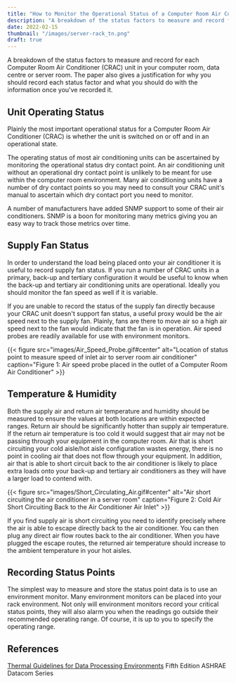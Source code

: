 ```yaml
---
title: "How to Monitor the Operational Status of a Computer Room Air Conditioner (CRAC)"
description: "A breakdown of the status factors to measure and record for each Computer Room Air Conditioner (CRAC) unit in your computer room, data centre or server room."
date: 2022-02-15
thumbnail: "/images/server-rack_tn.png"
draft: true
---
```


A breakdown of the status factors to measure and record for each Computer Room Air Conditioner (CRAC) unit in your computer room, data centre or server room. The paper also gives a justification for why you should record each status factor and what you should do with the information once you've recorded it.

<!--more-->

## Unit Operating Status

Plainly the most important operational status for a Computer Room Air Conditioner (CRAC) is whether the unit is switched on or off and in an operational state.

The operating status of most air conditioning units can be ascertained by monitoring the operational status dry contact point. An air conditioning unit without an operational dry contact point is unlikely to be meant for use within the computer room environment. Many air conditioning units have a number of dry contact points so you may need to consult your CRAC unit's manual to ascertain which dry contact port you need to monitor.

A number of manufacturers have added SNMP support to some of their air conditioners. SNMP is a boon for monitoring many metrics giving you an easy way to track those metrics over time.

## Supply Fan Status

In order to understand the load being placed onto your air conditioner it is useful to record supply fan status. If you run a number of CRAC units in a primary, back-up and tertiary configuration it would be useful to know when the back-up and tertiary air conditioning units are operational. Ideally you should monitor the fan speed as well if it is variable.

If you are unable to record the status of the supply fan directly because your CRAC unit doesn't support fan status, a useful proxy would be the air speed next to the supply fan. Plainly, fans are there to move air so a high air speed next to the fan would indicate that the fan is in operation. Air speed probes are readily available for use with environment monitors.

{{< figure src="images/Air_Speed_Probe.gif#center" alt="Location of status point to measure speed of inlet air to server room air conditioner" caption="Figure 1: Air speed probe placed in the outlet of a Computer Room Air Conditioner" >}}

## Temperature &amp; Humidity

Both the supply air and return air temperature and humidity should be measured to ensure the values at both locations are within expected ranges. Return air should be significantly hotter than supply air temperature. If the return air temperature is too cold it would suggest that air may not be passing through your equipment in the computer room. Air that is short circuiting your cold aisle/hot aisle configuration wastes energy, there is no point in cooling air that does not flow through your equipment. In addition, air that is able to short circuit back to the air conditioner is likely to place extra loads onto your back-up and tertiary air conditioners as they will have a larger load to contend with.

{{< figure src="images/Short_Circulating_Air.gif#center" alt="Air short circuiting the air conditioner in a server room" caption="Figure 2: Cold Air Short Circuiting Back to the Air Conditioner Air Inlet" >}}

If you find supply air is short circuiting you need to identify precisely where the air is able to escape directly back to the air conditioner. You can then plug any direct air flow routes back to the air conditioner. When you have plugged the escape routes, the returned air temperature should increase to the ambient temperature in your hot aisles.

## Recording Status Points

The simplest way to measure and store the status point data is to use an environment monitor. Many environment monitors can be placed into your rack environment. Not only will environment monitors record your critical status points, they will also alarm you when the readings go outside their recommended operating range. Of course, it is up to you to specify the operating range.

## References

[Thermal Guidelines for Data Processing Environments](https://www.ashrae.org/technical-resources/bookstore/datacom-series#thermalguidelines) Fifth Edition ASHRAE Datacom Series
